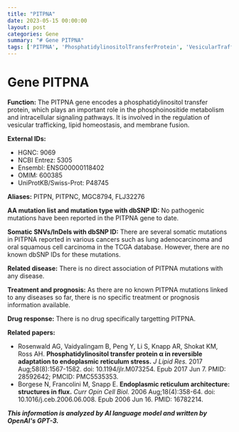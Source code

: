```yaml
---
title: "PITPNA"
date: 2023-05-15 00:00:00
layout: post
categories: Gene
summary: "# Gene PITPNA"
tags: ['PITPNA', 'PhosphatidylinositolTransferProtein', 'VesicularTrafficking', 'LipidHomeostasis', 'IntracellularSignaling', 'SomaticMutations', 'EndoplasmicReticulum', 'TCGA']
---
```


# Gene PITPNA

**Function:** The PITPNA gene encodes a phosphatidylinositol transfer protein, which plays an important role in the phosphoinositide metabolism and intracellular signaling pathways. It is involved in the regulation of vesicular trafficking, lipid homeostasis, and membrane fusion.

**External IDs:**
- HGNC: 9069
- NCBI Entrez: 5305
- Ensembl: ENSG00000118402
- OMIM: 600385
- UniProtKB/Swiss-Prot: P48745

**Aliases:** PITPN, PITPNC, MGC8794, FLJ32276

**AA mutation list and mutation type with dbSNP ID:** No pathogenic mutations have been reported in the PITPNA gene to date.

**Somatic SNVs/InDels with dbSNP ID:** There are several somatic mutations in PITPNA reported in various cancers such as lung adenocarcinoma and oral squamous cell carcinoma in the TCGA database. However, there are no known dbSNP IDs for these mutations.

**Related disease:** There is no direct association of PITPNA mutations with any disease.

**Treatment and prognosis:** As there are no known PITPNA mutations linked to any diseases so far, there is no specific treatment or prognosis information available.

**Drug response:** There is no drug specifically targetting PITPNA.

**Related papers:**

- Rosenwald AG, Vaidyalingam B, Peng Y, Li S, Knapp AR, Shokat KM, Ross AH. **Phosphatidylinositol transfer protein α in reversible adaptation to endoplasmic reticulum stress.** *J Lipid Res.* 2017 Aug;58(8):1567-1582. doi: 10.1194/jlr.M073254. Epub 2017 Jun 7. PMID: 28592642; PMCID: PMC5535353.
- Borgese N, Francolini M, Snapp E. **Endoplasmic reticulum architecture: structures in flux.** *Curr Opin Cell Biol.* 2006 Aug;18(4):358-64. doi: 10.1016/j.ceb.2006.06.008. Epub 2006 Jun 16. PMID: 16782214.

**_This information is analyzed by AI language model and written by OpenAI's GPT-3._**